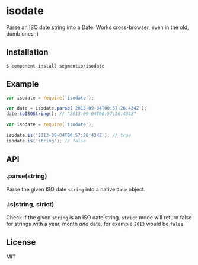 # isodate
  
  Parse an ISO date string into a Date. Works cross-browser, even in the old, dumb ones ;)

## Installation

    $ component install segmentio/isodate

## Example

```js
var isodate = require('isodate');

var date = isodate.parse('2013-09-04T00:57:26.434Z');
date.toISOString(); // "2013-09-04T00:57:26.434Z"
```

```js
var isodate = require('isodate');

isodate.is('2013-09-04T00:57:26.434Z'); // true
isodate.is('string'); // false
```

## API

### .parse(string)
  Parse the given ISO date `string` into a native `Date` object.

### .is(string, strict)
  Check if the given `string` is an ISO date string. `strict` mode will return false for strings with a year, month _and_ date, for example `2013` would be `false`.

## License

  MIT
